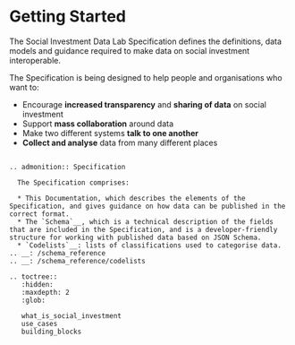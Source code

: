 # Getting Started

The Social Investment Data Lab Specification defines the definitions, data models and guidance required to make data on social investment interoperable.

The Specification is being designed to help people and organisations who want to:
* Encourage **increased transparency** and **sharing of data** on social investment
* Support **mass collaboration** around data
* Make two different systems **talk to one another**
* **Collect and analyse** data from many different places

```eval_rst

.. admonition:: Specification

  The Specification comprises:

  * This Documentation, which describes the elements of the Specification, and gives guidance on how data can be published in the correct format.
  * The `Schema`__, which is a technical description of the fields that are included in the Specification, and is a developer-friendly structure for working with published data based on JSON Schema.
  * `Codelists`__: lists of classifications used to categorise data.
.. __: /schema_reference
.. __: /schema_reference/codelists
```

```eval_rst
.. toctree::
   :hidden:
   :maxdepth: 2
   :glob:

   what_is_social_investment
   use_cases
   building_blocks

```
